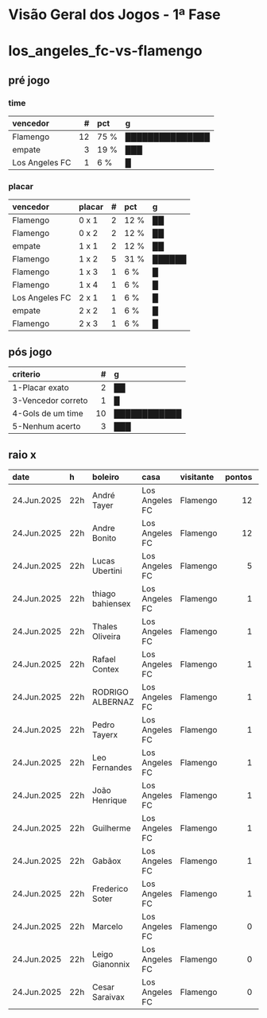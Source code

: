 # Visão Geral dos Jogos - 1ª Fase

# los_angeles_fc-vs-flamengo

## pré jogo

### time

| vencedor       |   # | pct   | g               |
|:---------------|----:|:------|:----------------|
| Flamengo       |  12 | 75 %  | ███████████████ |
| empate         |   3 | 19 %  | ███             |
| Los Angeles FC |   1 | 6 %   | █               |

### placar

| vencedor       | placar   |   # | pct   | g      |
|:---------------|:---------|----:|:------|:-------|
| Flamengo       | 0 x 1    |   2 | 12 %  | ██     |
| Flamengo       | 0 x 2    |   2 | 12 %  | ██     |
| empate         | 1 x 1    |   2 | 12 %  | ██     |
| Flamengo       | 1 x 2    |   5 | 31 %  | ██████ |
| Flamengo       | 1 x 3    |   1 | 6 %   | █      |
| Flamengo       | 1 x 4    |   1 | 6 %   | █      |
| Los Angeles FC | 2 x 1    |   1 | 6 %   | █      |
| empate         | 2 x 2    |   1 | 6 %   | █      |
| Flamengo       | 2 x 3    |   1 | 6 %   | █      |

## pós jogo

| criterio           |   # | g            |
|:-------------------|----:|:-------------|
| 1-Placar exato     |   2 | ██           |
| 3-Vencedor correto |   1 | █            |
| 4-Gols de um time  |  10 | ████████████ |
| 5-Nenhum acerto    |   3 | ███          |

## raio x

| date        | h   | boleiro          | casa           | visitante   |   pontos | criteiro           | bol_placar   | bol_time       | real_placar   | real_time   |
|:------------|:----|:-----------------|:---------------|:------------|---------:|:-------------------|:-------------|:---------------|:--------------|:------------|
| 24.Jun.2025 | 22h | André Tayer      | Los Angeles FC | Flamengo    |       12 | 1-Placar exato     | 1 x 1        | empate         | 1 x 1         | empate      |
| 24.Jun.2025 | 22h | Andre Bonito     | Los Angeles FC | Flamengo    |       12 | 1-Placar exato     | 1 x 1        | empate         | 1 x 1         | empate      |
| 24.Jun.2025 | 22h | Lucas Ubertini   | Los Angeles FC | Flamengo    |        5 | 3-Vencedor correto | 2 x 2        | empate         | 1 x 1         | empate      |
| 24.Jun.2025 | 22h | thiago bahiensex | Los Angeles FC | Flamengo    |        1 | 4-Gols de um time  | 1 x 2        | Flamengo       | 1 x 1         | empate      |
| 24.Jun.2025 | 22h | Thales Oliveira  | Los Angeles FC | Flamengo    |        1 | 4-Gols de um time  | 1 x 3        | Flamengo       | 1 x 1         | empate      |
| 24.Jun.2025 | 22h | Rafael Contex    | Los Angeles FC | Flamengo    |        1 | 4-Gols de um time  | 1 x 2        | Flamengo       | 1 x 1         | empate      |
| 24.Jun.2025 | 22h | RODRIGO ALBERNAZ | Los Angeles FC | Flamengo    |        1 | 4-Gols de um time  | 1 x 2        | Flamengo       | 1 x 1         | empate      |
| 24.Jun.2025 | 22h | Pedro Tayerx     | Los Angeles FC | Flamengo    |        1 | 4-Gols de um time  | 2 x 1        | Los Angeles FC | 1 x 1         | empate      |
| 24.Jun.2025 | 22h | Leo Fernandes    | Los Angeles FC | Flamengo    |        1 | 4-Gols de um time  | 0 x 1        | Flamengo       | 1 x 1         | empate      |
| 24.Jun.2025 | 22h | João Henrique    | Los Angeles FC | Flamengo    |        1 | 4-Gols de um time  | 0 x 1        | Flamengo       | 1 x 1         | empate      |
| 24.Jun.2025 | 22h | Guilherme        | Los Angeles FC | Flamengo    |        1 | 4-Gols de um time  | 1 x 2        | Flamengo       | 1 x 1         | empate      |
| 24.Jun.2025 | 22h | Gabãox           | Los Angeles FC | Flamengo    |        1 | 4-Gols de um time  | 1 x 2        | Flamengo       | 1 x 1         | empate      |
| 24.Jun.2025 | 22h | Frederico Soter  | Los Angeles FC | Flamengo    |        1 | 4-Gols de um time  | 1 x 4        | Flamengo       | 1 x 1         | empate      |
| 24.Jun.2025 | 22h | Marcelo          | Los Angeles FC | Flamengo    |        0 | 5-Nenhum acerto    | 2 x 3        | Flamengo       | 1 x 1         | empate      |
| 24.Jun.2025 | 22h | Leigo Gianonnix  | Los Angeles FC | Flamengo    |        0 | 5-Nenhum acerto    | 0 x 2        | Flamengo       | 1 x 1         | empate      |
| 24.Jun.2025 | 22h | Cesar Saraivax   | Los Angeles FC | Flamengo    |        0 | 5-Nenhum acerto    | 0 x 2        | Flamengo       | 1 x 1         | empate      |